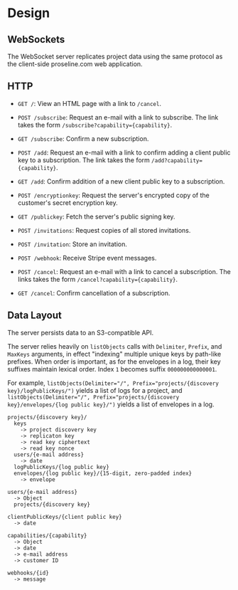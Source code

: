 # Design

## WebSockets

The WebSocket server replicates project data using the same protocol as the client-side proseline.com web application.

## HTTP

- `GET /`: View an HTML page with a link to `/cancel`.

- `POST /subscribe`:  Request an e-mail with a link to subscribe.  The link takes the form `/subscribe?capability={capability}`.

- `GET /subscribe`: Confirm a new subscription.

- `POST /add`:  Request an e-mail with a link to confirm adding a client public key to a subscription.  The link takes the form `/add?capability={capability}`.

- `GET /add`: Confirm addition of a new client public key to a subscription.

- `POST /encryptionkey`:  Request the server's encrypted copy of the customer's secret encryption key.

- `GET /publickey`:  Fetch the server's public signing key.

- `POST /invitations`:  Request copies of all stored invitations.

- `POST /invitation`:  Store an invitation.

- `POST /webhook`:  Receive Stripe event messages.

- `POST /cancel`:  Request an e-mail with a link to cancel a subscription.  The links takes the form `/cancel?capability={capability}`.

- `GET /cancel`:  Confirm cancellation of a subscription.

## Data Layout

The server persists data to an S3-compatible API.

The server relies heavily on `listObjects` calls with `Delimiter`, `Prefix`, and `MaxKeys` arguments, in effect "indexing" multiple unique keys by path-like prefixes.  When order is important, as for the envelopes in a log, their key suffixes maintain lexical order.  Index `1` becomes suffix `000000000000001`.

For example, `listObjects(Delimiter="/", Prefix="projects/{discovery key}/logPublicKeys/")` yields a list of logs for a project, and `listObjects(Delimiter="/", Prefix="projects/{discovery key}/envelopes/{log public key}/")` yields a list of envelopes in a log.

```
projects/{discovery key}/
  keys
    -> project discovery key
    -> replicaton key
    -> read key ciphertext
    -> read key nonce
  users/{e-mail address}
    -> date
  logPublicKeys/{log public key}
  envelopes/{log public key}/{15-digit, zero-padded index}
    -> envelope

users/{e-mail address}
  -> Object
  projects/{discovery key}

clientPublicKeys/{client public key}
  -> date

capabilities/{capability}
  -> Object
  -> date
  -> e-mail address
  -> customer ID

webhooks/{id}
  -> message
```
